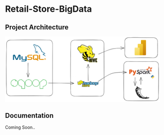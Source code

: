 # Retail-Store-BigData
## Project Architecture
<img src="retail_project.png">

## Documentation 
Coming Soon..